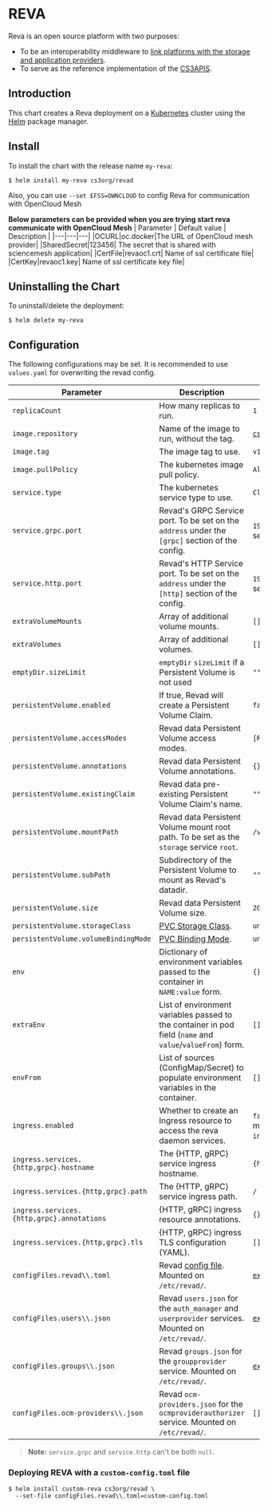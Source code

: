 # REVA

Reva is an open source platform with two purposes:

- To be an interoperability middleware to [link platforms with the storage and application providers](https://reva.link/docs/overview/).
- To serve as the reference implementation of the [CS3APIS](https://github.com/cs3org/cs3apis).

## Introduction

This chart creates a Reva deployment on a [Kubernetes](http://kubernetes.io) cluster using the [Helm](https://helm.sh) package manager.

## Install

To install the chart with the release name `my-reva`:

```console
$ helm install my-reva cs3org/revad
```
Also, you can use `--set EFSS=OWNCLOUD` to config Reva for communication with OpenCloud Mesh  

 **Below parameters can be provided when you are trying start reva communicate with OpenCloud Mesh**
| Parameter | Default value | Description |
|---|---|---|
|OCURL|oc.docker|The URL of OpenCloud mesh provider|
|SharedSecret|123456| The secret that is shared with sciencemesh application|
|CertFile|revaoc1.crt| Name of ssl certificate file|
|CertKey|revaoc1.key| Name of ssl certificate key file|

## Uninstalling the Chart

To uninstall/delete the deployment:

```console
$ helm delete my-reva
```

## Configuration

The following configurations may be set. It is recommended to use `values.yaml` for overwriting the revad config.

| Parameter                                         | Description                                                                                                  | Default                                                                                                                   |
| ------------------------------------------------- | ------------------------------------------------------------------------------------------------------------ | ------------------------------------------------------------------------------------------------------------------------- |
| `replicaCount`                                    | How many replicas to run.                                                                                    | `1`                                                                                                                       |
| `image.repository`                                | Name of the image to run, without the tag.                                                                   | [`cs3org/revad`](https://hub.docker.com/r/cs3org/revad)                                                                   |
| `image.tag`                                       | The image tag to use.                                                                                        | `v1.7.0`                                                                                                                  |
| `image.pullPolicy`                                | The kubernetes image pull policy.                                                                            | `Always`                                                                                                                  |
| `service.type`                                    | The kubernetes service type to use.                                                                          | `ClusterIP`                                                                                                               |
| `service.grpc.port`                               | Revad's GRPC Service port. To be set on the `address` under the `[grpc]` section of the config.              | `19000`. Can be explicitly disabled by setting `service.grpc` to `null`.                                                  |
| `service.http.port`                               | Revad's HTTP Service port. To be set on the `address` under the `[http]` section of the config.              | `19001`. Can be explicitly disabled by setting `service.http` to `null`.                                                  |
| `extraVolumeMounts`                               | Array of additional volume mounts.                                                                           | `[]`                                                                                                                      |
| `extraVolumes`                                    | Array of additional volumes.                                                                                 | `[]`                                                                                                                      |
| `emptyDir.sizeLimit`                              | `emptyDir` `sizeLimit` if a Persistent Volume is not used                                                    | `""`                                                                                                                      |
| `persistentVolume.enabled`                        | If true, Revad will create a Persistent Volume Claim.                                                        | `false`                                                                                                                   |
| `persistentVolume.accessModes`                    | Revad data Persistent Volume access modes.                                                                   | `[ReadWriteOnce]`                                                                                                         |
| `persistentVolume.annotations`                    | Revad data Persistent Volume annotations.                                                                    | `{}`                                                                                                                      |
| `persistentVolume.existingClaim`                  | Revad data pre-existing Persistent Volume Claim's name.                                                      | `""`                                                                                                                      |
| `persistentVolume.mountPath`                      | Revad data Persistent Volume mount root path. To be set as the `storage` service `root`.                     | `/var/tmp/reva`                                                                                                           |
| `persistentVolume.subPath`                        | Subdirectory of the Persistent Volume to mount as Revad's datadir.                                           | `""`                                                                                                                      |
| `persistentVolume.size`                           | Revad data Persistent Volume size.                                                                           | `2Gi`                                                                                                                     |
| `persistentVolume.storageClass`                   | [PVC Storage Class](https://kubernetes.io/docs/concepts/storage/storage-classes/#the-storageclass-resource). | `unset`                                                                                                                   |
| `persistentVolume.volumeBindingMode`              | [PVC Binding Mode](https://kubernetes.io/docs/concepts/storage/storage-classes/#volume-binding-mode).        | `unset`                                                                                                                   |
| `env`                                             | Dictionary of environment variables passed to the container in `NAME:value` form.                            | `{}`                                                                                                                      |
| `extraEnv`                                        | List of environment variables passed to the container in pod field (`name` and `value`/`valueFrom`) form.    | `[]`                                                                                                                      |
| `envFrom`                                         | List of sources (ConfigMap/Secret) to populate environment variables in the container.                       | `[]`                                                                                                                      |
| `ingress.enabled`                                 | Whether to create an Ingress resource to access the reva daemon services.                                    | `false`. Individual ingress resources might be disabled by setting `ingress.services.{http,grpc}` to `null`.              |
| `ingress.services.{http,grpc}.hostname`           | The {HTTP, gRPC} service ingress hostname.                                                                   | `{http,grpc}.revad.local`                                                                                                 |
| `ingress.services.{http,grpc}.path`               | The {HTTP, gRPC} service ingress path.                                                                       | `/`                                                                                                                       |
| `ingress.services.{http,grpc}.annotations`        | {HTTP, gRPC} ingress resource annotations.                                                                   | `{}`                                                                                                                      |
| `ingress.services.{http,grpc}.tls`                | {HTTP, gRPC} ingress TLS configuration (YAML).                                                               | `[]`                                                                                                                      |
| `configFiles.revad\\.toml`                        | Revad [config file](https://reva.link/docs/config/). Mounted on `/etc/revad/`.                               | [`examples/standalone/standalone.toml`](https://github.com/cs3org/reva/blob/master/examples/standalone/standalone.toml)   |
| `configFiles.users\\.json`                        | Revad `users.json` for the `auth_manager` and `userprovider` services. Mounted on `/etc/revad/`.             | [`examples/standalone/users.demo.json`](https://github.com/cs3org/reva/blob/master/examples/standalone/users.demo.json)   |
| `configFiles.groups\\.json`                       | Revad `groups.json` for the `groupprovider` service. Mounted on `/etc/revad/`.                               | [`examples/standalone/groups.demo.json`](https://github.com/cs3org/reva/blob/master/examples/standalone/groups.demo.json) |
| `configFiles.ocm-providers\\.json`                | Revad `ocm-providers.json` for the `ocmproviderauthorizer` service. Mounted on `/etc/revad/`.                | `[]`                                                                                                                      |

> **Note:** `service.grpc` and `service.http` can't be both `null`.

### Deploying REVA with a `custom-config.toml` file

```console
$ helm install custom-reva cs3org/revad \
  --set-file configFiles.revad\\.toml=custom-config.toml
```
